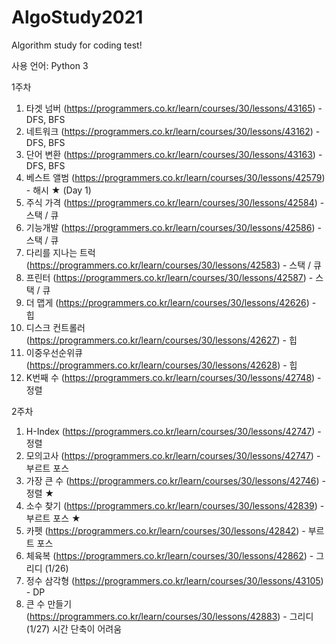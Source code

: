 # AlgoStudy2021
Algorithm study for coding test!

사용 언어: Python 3

1주차
1. 타겟 넘버 (https://programmers.co.kr/learn/courses/30/lessons/43165) - DFS, BFS
2. 네트워크 (https://programmers.co.kr/learn/courses/30/lessons/43162) - DFS, BFS
3. 단어 변환 (https://programmers.co.kr/learn/courses/30/lessons/43163) - DFS, BFS
4. 베스트 앨범 (https://programmers.co.kr/learn/courses/30/lessons/42579) - 해시 ★ (Day 1)
5. 주식 가격 (https://programmers.co.kr/learn/courses/30/lessons/42584) - 스택 / 큐
6. 기능개발 (https://programmers.co.kr/learn/courses/30/lessons/42586) - 스택 / 큐
7. 다리를 지나는 트럭 (https://programmers.co.kr/learn/courses/30/lessons/42583) - 스택 / 큐
8. 프린터 (https://programmers.co.kr/learn/courses/30/lessons/42587) - 스택 / 큐
9. 더 맵게 (https://programmers.co.kr/learn/courses/30/lessons/42626) - 힙
10. 디스크 컨트롤러 (https://programmers.co.kr/learn/courses/30/lessons/42627) - 힙
11. 이중우선순위큐 (https://programmers.co.kr/learn/courses/30/lessons/42628) - 힙
12. K번째 수 (https://programmers.co.kr/learn/courses/30/lessons/42748) - 정렬

2주차
1. H-Index (https://programmers.co.kr/learn/courses/30/lessons/42747) - 정렬
2. 모의고사 (https://programmers.co.kr/learn/courses/30/lessons/42747) - 부르트 포스
3. 가장 큰 수 (https://programmers.co.kr/learn/courses/30/lessons/42746) - 정렬 ★
4. 소수 찾기 (https://programmers.co.kr/learn/courses/30/lessons/42839)  - 부르트 포스 ★
5. 카펫 (https://programmers.co.kr/learn/courses/30/lessons/42842) - 부르트 포스
6. 체육복 (https://programmers.co.kr/learn/courses/30/lessons/42862) - 그리디 (1/26)
7. 정수 삼각형 (https://programmers.co.kr/learn/courses/30/lessons/43105) - DP
8. 큰 수 만들기 (https://programmers.co.kr/learn/courses/30/lessons/42883) - 그리디 (1/27) 시간 단축이 어려움
